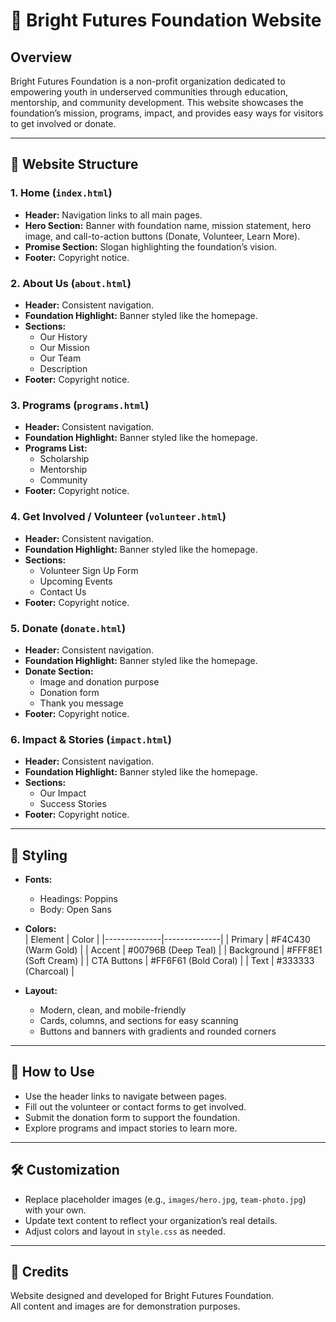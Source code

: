 # 🌟 Bright Futures Foundation Website

## Overview
Bright Futures Foundation is a non-profit organization dedicated to empowering youth in underserved communities through education, mentorship, and community development. This website showcases the foundation’s mission, programs, impact, and provides easy ways for visitors to get involved or donate.

---

## 📁 Website Structure

### 1. Home (`index.html`)
- **Header:** Navigation links to all main pages.
- **Hero Section:** Banner with foundation name, mission statement, hero image, and call-to-action buttons (Donate, Volunteer, Learn More).
- **Promise Section:** Slogan highlighting the foundation’s vision.
- **Footer:** Copyright notice.

### 2. About Us (`about.html`)
- **Header:** Consistent navigation.
- **Foundation Highlight:** Banner styled like the homepage.
- **Sections:**
  - Our History
  - Our Mission
  - Our Team
  - Description
- **Footer:** Copyright notice.

### 3. Programs (`programs.html`)
- **Header:** Consistent navigation.
- **Foundation Highlight:** Banner styled like the homepage.
- **Programs List:**
  - Scholarship
  - Mentorship
  - Community
- **Footer:** Copyright notice.

### 4. Get Involved / Volunteer (`volunteer.html`)
- **Header:** Consistent navigation.
- **Foundation Highlight:** Banner styled like the homepage.
- **Sections:**
  - Volunteer Sign Up Form
  - Upcoming Events
  - Contact Us
- **Footer:** Copyright notice.

### 5. Donate (`donate.html`)
- **Header:** Consistent navigation.
- **Foundation Highlight:** Banner styled like the homepage.
- **Donate Section:**
  - Image and donation purpose
  - Donation form
  - Thank you message
- **Footer:** Copyright notice.

### 6. Impact & Stories (`impact.html`)
- **Header:** Consistent navigation.
- **Foundation Highlight:** Banner styled like the homepage.
- **Sections:**
  - Our Impact
  - Success Stories
- **Footer:** Copyright notice.

---

## 🎨 Styling

- **Fonts:**  
  - Headings: Poppins  
  - Body: Open Sans

- **Colors:**  
  | Element       | Color        |
  |--------------|--------------|
  | Primary      | #F4C430 (Warm Gold) |
  | Accent       | #00796B (Deep Teal) |
  | Background   | #FFF8E1 (Soft Cream) |
  | CTA Buttons  | #FF6F61 (Bold Coral) |
  | Text         | #333333 (Charcoal)   |

- **Layout:**  
  - Modern, clean, and mobile-friendly  
  - Cards, columns, and sections for easy scanning  
  - Buttons and banners with gradients and rounded corners

---

## 🚀 How to Use

- Use the header links to navigate between pages.
- Fill out the volunteer or contact forms to get involved.
- Submit the donation form to support the foundation.
- Explore programs and impact stories to learn more.

---

## 🛠️ Customization

- Replace placeholder images (e.g., `images/hero.jpg`, `team-photo.jpg`) with your own.
- Update text content to reflect your organization’s real details.
- Adjust colors and layout in `style.css` as needed.

---

## 📌 Credits

Website designed and developed for Bright Futures Foundation.  
All content and images are for demonstration purposes.
